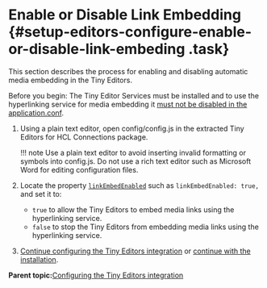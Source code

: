 # Enable or Disable Link Embedding {#setup-editors-configure-enable-or-disable-link-embeding .task}

This section describes the process for enabling and disabling automatic media embedding in the Tiny Editors.

Before you begin: The Tiny Editor Services must be installed and to use the hyperlinking service for media embedding it [must not be disabled in the application.conf](r_application-conf.md#embed.enabled).

1.  Using a plain text editor, open config/config.js in the extracted Tiny Editors for HCL Connections package.

    !!! note
    Use a plain text editor to avoid inserting invalid formatting or symbols into config.js. Do not use a rich text editor such as Microsoft Word for editing configuration files.

2.  Locate the property [`linkEmbedEnabled`](r_config-js-sample.md#linkEmbedEnabled) such as `linkEmbedEnabled: true,` and set it to:

    -   `true` to allow the Tiny Editors to embed media links using the hyperlinking service.
    -   `false` to stop the Tiny Editors from embedding media links using the hyperlinking service.
3.  [Continue configuring the Tiny Editors integration](t_01-setup_03-editors_01-configure_00-summary.md) or [continue with the installation](t_01-setup_03-editors_02-install_00-summary.md).


**Parent topic:**[Configuring the Tiny Editors integration](../../install/tiny_editors/t_01-setup_03-editors_01-configure_00-summary.md)

